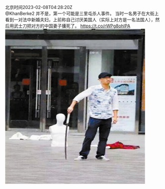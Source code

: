 北京时间2023-02-08T04:28:20Z<br>@KhanBerke2 并不是，第一个可能是三里屯杀人事件。
当时一名男子在大街上看到一对法中新婚夫妇，上前称自己讨厌美国人（实际上对方是一名法国人），然后用武士刀把对方的中国妻子攮死了。 https://t.co/rWPg8ohlPA<br><img src='/temp/image/2023/x-Month-2/1623056085044318208_0.jpg' width='450' height='500'><br><br>